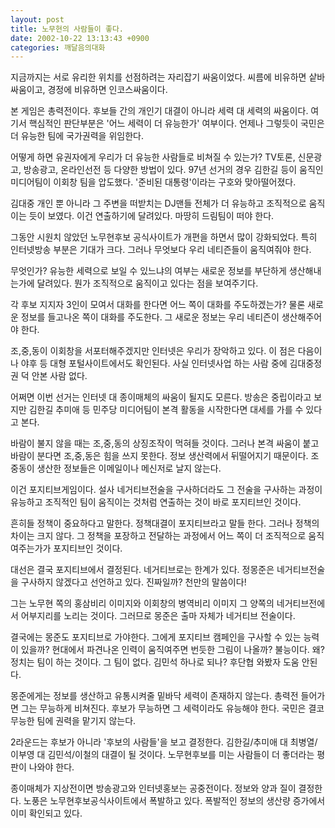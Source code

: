 ```yaml
---
layout: post
title: 노무현의 사람들이 좋다.
date: 2002-10-22 13:13:43 +0900
categories: 깨달음의대화
---
```

지금까지는 서로 유리한 위치를 선점하려는 자리잡기 싸움이었다. 씨름에 비유하면 샅바싸움이고, 경정에 비유하면 인코스싸움이다.
  

  
본 게임은 총력전이다. 후보들 간의 개인기 대결이 아니라 세력 대 세력의 싸움이다. 여기서 핵심적인 판단부분은 '어느 세력이 더 유능한가' 여부이다. 언제나 그렇듯이 국민은 더 유능한 팀에 국가권력을 위임한다.
  

  
어떻게 하면 유권자에게 우리가 더 유능한 사람들로 비쳐질 수 있는가? TV토론, 신문광고, 방송광고, 온라인선전 등 다양한 방법이 있다. 97년 선거의 경우 김한길 등이 움직인 미디어팀이 이회창 팀을 압도했다. '준비된 대통령'이라는 구호와 맞아떨어졌다.
  

  
김대중 개인 뿐 아니라 그 주변을 떠받치는 DJ맨들 전체가 더 유능하고 조직적으로 움직이는 듯이 보였다. 이건 연출하기에 달려있다. 마땅히 드림팀이 떠야 한다.
  

  
그동안 시원치 않았던 노무현후보 공식사이트가 개편을 하면서 많이 강화되었다. 특히 인터넷방송 부분은 기대가 크다. 그러나 무엇보다 우리 네티즌들이 움직여줘야 한다.
  

  
무엇인가? 유능한 세력으로 보일 수 있느냐의 여부는 새로운 정보를 부단하게 생산해내는가에 달려있다. 뭔가 조직적으로 움직이고 있다는 점을 보여주기다.
  

  
각 후보 지지자 3인이 모여서 대화를 한다면 어느 쪽이 대화를 주도하겠는가? 물론 새로운 정보를 들고나온 쪽이 대화를 주도한다. 그 새로운 정보는 우리 네티즌이 생산해주어야 한다.
  

  
조,중,동이 이회창을 서포터해주겠지만 인터넷은 우리가 장악하고 있다. 이 점은 다음이나 야후 등 대형 포털사이트에서도 확인된다. 사실 인터넷사업 하는 사람 중에 김대중정권 덕 안본 사람 없다.
  

  
어쩌면 이번 선거는 인터넷 대 종이매체의 싸움이 될지도 모른다. 방송은 중립이라고 보지만 김한길 추미애 등 민주당 미디어팀이 본격 활동을 시작한다면 대세를 가를 수 있다고 본다.
  

  
바람이 불지 않을 때는 조,중,동의 상징조작이 먹혀들 것이다. 그러나 본격 싸움이 붙고 바람이 분다면 조,중,동은 힘을 쓰지 못한다. 정보 생산력에서 뒤떨어지기 때문이다. 조중동이 생산한 정보들은 이메일이나 메신저로 날지 않는다.
  

  
이건 포지티브게임이다. 설사 네거티브전술을 구사하더라도 그 전술을 구사하는 과정이 유능하고 조직적인 팀이 움직이는 것처럼 연출하는 것이 바로 포지티브인 것이다.
  

  
흔히들 정책이 중요하다고 말한다. 정책대결이 포지티브라고 말들 한다. 그러나 정책의 차이는 크지 않다. 그 정책을 포장하고 전달하는 과정에서 어느 쪽이 더 조직적으로 움직여주는가가 포지티브인 것이다.
  

  
대선은 결국 포지티브에서 결정된다. 네거티브로는 한계가 있다. 정몽준은 네거티브전술을 구사하지 않겠다고 선언하고 있다. 진짜일까? 천만의 말씀이다!
  

  
그는 노무현 쪽의 홍삼비리 이미지와 이회창의 병역비리 이미지 그 양쪽의 네거티브전에서 어부지리를 노리는 것이다. 그러므로 몽준은 출마 자체가 네거티브 전술이다.
  

  
결국에는 몽준도 포지티브로 가야한다. 그에게 포지티브 캠페인을 구사할 수 있는 능력이 있을까? 현대에서 파견나온 인력이 움직여주면 번듯한 그림이 나올까? 불능이다. 왜? 정치는 팀이 하는 것이다. 그 팀이 없다. 김민석 하나로 되나? 후단협 와봤자 도움 안된다.
  

  
몽준에게는 정보를 생산하고 유통시켜줄 밑바닥 세력이 존재하지 않는다. 총력전 들어가면 그는 무능하게 비쳐진다. 후보가 무능하면 그 세력이라도 유능해야 한다. 국민은 결코 무능한 팀에 권력을 맡기지 않는다.
  

  
2라운드는 후보가 아니라 '후보의 사람들'을 보고 결정한다. 김한길/추미애 대 최병열/이부영 대 김민석/이철의 대결이 될 것이다. 노무현후보를 미는 사람들이 더 좋더라는 평판이 나와야 한다.
  

  
종이매체가 지상전이면 방송광고와 인터넷홍보는 공중전이다. 정보와 양과 질이 결정한다. 노풍은 노무현후보공식사이트에서 폭발하고 있다. 폭발적인 정보의 생산량 증가에서 이미 확인되고 있다.